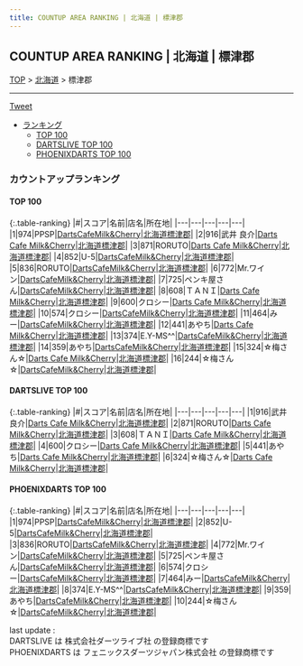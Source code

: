 ```yaml
---
title: COUNTUP AREA RANKING | 北海道 | 標津郡
---
```

## COUNTUP AREA RANKING | 北海道 | 標津郡

[TOP](/darts/rank/) > [北海道](/darts/rank/北海道/) > 標津郡

___

<a href="https://twitter.com/share?ref_src=twsrc%5Etfw" data-text="COUNTUP AREA RANKING | 北海道標津郡" class="twitter-share-button" data-hashtags="DARTSLIVE,PHOENIXDARTS,darts,ダーツ" data-show-count="false">Tweet</a>

* [ランキング](#カウントアップランキング)
    * [TOP 100](#top-100)
    * [DARTSLIVE TOP 100](#dartslive-top-100)
    * [PHOENIXDARTS TOP 100](#phoenixdarts-top-100)

### カウントアップランキング

#### TOP 100



{:.table-ranking}
|#|スコア|名前|店名|所在地|
|---|---|---|---|---|
|1|974|<span class="rank-name-pd">PPSP</span>|<a href="https://vs.phoenixdarts.com/jp/shop/shopDetailInfo/s_10620?s_seq=10620">DartsCafeMilk&Cherry</a>|<a href="/darts/rank/北海道/標津郡">北海道標津郡</a>|
|2|916|<span class="rank-name-dl">武井 良介</span>|<a href="https://search.dartslive.com/jp/shop/74f2def39f5bf727b21333aee1bd51e4">Darts Cafe Milk&Cherry</a>|<a href="/darts/rank/北海道/標津郡">北海道標津郡</a>|
|3|871|<span class="rank-name-dl">RORUTO</span>|<a href="https://search.dartslive.com/jp/shop/74f2def39f5bf727b21333aee1bd51e4">Darts Cafe Milk&Cherry</a>|<a href="/darts/rank/北海道/標津郡">北海道標津郡</a>|
|4|852|<span class="rank-name-pd">U-5</span>|<a href="https://vs.phoenixdarts.com/jp/shop/shopDetailInfo/s_10620?s_seq=10620">DartsCafeMilk&Cherry</a>|<a href="/darts/rank/北海道/標津郡">北海道標津郡</a>|
|5|836|<span class="rank-name-pd">RORUTO</span>|<a href="https://vs.phoenixdarts.com/jp/shop/shopDetailInfo/s_10620?s_seq=10620">DartsCafeMilk&Cherry</a>|<a href="/darts/rank/北海道/標津郡">北海道標津郡</a>|
|6|772|<span class="rank-name-pd">Mr.ワイン</span>|<a href="https://vs.phoenixdarts.com/jp/shop/shopDetailInfo/s_10620?s_seq=10620">DartsCafeMilk&Cherry</a>|<a href="/darts/rank/北海道/標津郡">北海道標津郡</a>|
|7|725|<span class="rank-name-pd">ペンキ屋さん</span>|<a href="https://vs.phoenixdarts.com/jp/shop/shopDetailInfo/s_10620?s_seq=10620">DartsCafeMilk&Cherry</a>|<a href="/darts/rank/北海道/標津郡">北海道標津郡</a>|
|8|608|<span class="rank-name-dl">ＴＡＮＩ</span>|<a href="https://search.dartslive.com/jp/shop/74f2def39f5bf727b21333aee1bd51e4">Darts Cafe Milk&Cherry</a>|<a href="/darts/rank/北海道/標津郡">北海道標津郡</a>|
|9|600|<span class="rank-name-dl">クロシー</span>|<a href="https://search.dartslive.com/jp/shop/74f2def39f5bf727b21333aee1bd51e4">Darts Cafe Milk&Cherry</a>|<a href="/darts/rank/北海道/標津郡">北海道標津郡</a>|
|10|574|<span class="rank-name-pd">クロシー</span>|<a href="https://vs.phoenixdarts.com/jp/shop/shopDetailInfo/s_10620?s_seq=10620">DartsCafeMilk&Cherry</a>|<a href="/darts/rank/北海道/標津郡">北海道標津郡</a>|
|11|464|<span class="rank-name-pd">みー</span>|<a href="https://vs.phoenixdarts.com/jp/shop/shopDetailInfo/s_10620?s_seq=10620">DartsCafeMilk&Cherry</a>|<a href="/darts/rank/北海道/標津郡">北海道標津郡</a>|
|12|441|<span class="rank-name-dl">あやち</span>|<a href="https://search.dartslive.com/jp/shop/74f2def39f5bf727b21333aee1bd51e4">Darts Cafe Milk&Cherry</a>|<a href="/darts/rank/北海道/標津郡">北海道標津郡</a>|
|13|374|<span class="rank-name-pd">E.Y-MS^^</span>|<a href="https://vs.phoenixdarts.com/jp/shop/shopDetailInfo/s_10620?s_seq=10620">DartsCafeMilk&Cherry</a>|<a href="/darts/rank/北海道/標津郡">北海道標津郡</a>|
|14|359|<span class="rank-name-pd">あやち</span>|<a href="https://vs.phoenixdarts.com/jp/shop/shopDetailInfo/s_10620?s_seq=10620">DartsCafeMilk&Cherry</a>|<a href="/darts/rank/北海道/標津郡">北海道標津郡</a>|
|15|324|<span class="rank-name-dl">☆梅さん☆</span>|<a href="https://search.dartslive.com/jp/shop/74f2def39f5bf727b21333aee1bd51e4">Darts Cafe Milk&Cherry</a>|<a href="/darts/rank/北海道/標津郡">北海道標津郡</a>|
|16|244|<span class="rank-name-pd">☆梅さん☆</span>|<a href="https://vs.phoenixdarts.com/jp/shop/shopDetailInfo/s_10620?s_seq=10620">DartsCafeMilk&Cherry</a>|<a href="/darts/rank/北海道/標津郡">北海道標津郡</a>|


#### DARTSLIVE TOP 100



{:.table-ranking}
|#|スコア|名前|店名|所在地|
|---|---|---|---|---|
|1|916|<span class="rank-name-dl">武井 良介</span>|<a href="https://search.dartslive.com/jp/shop/74f2def39f5bf727b21333aee1bd51e4">Darts Cafe Milk&Cherry</a>|<a href="/darts/rank/北海道/標津郡">北海道標津郡</a>|
|2|871|<span class="rank-name-dl">RORUTO</span>|<a href="https://search.dartslive.com/jp/shop/74f2def39f5bf727b21333aee1bd51e4">Darts Cafe Milk&Cherry</a>|<a href="/darts/rank/北海道/標津郡">北海道標津郡</a>|
|3|608|<span class="rank-name-dl">ＴＡＮＩ</span>|<a href="https://search.dartslive.com/jp/shop/74f2def39f5bf727b21333aee1bd51e4">Darts Cafe Milk&Cherry</a>|<a href="/darts/rank/北海道/標津郡">北海道標津郡</a>|
|4|600|<span class="rank-name-dl">クロシー</span>|<a href="https://search.dartslive.com/jp/shop/74f2def39f5bf727b21333aee1bd51e4">Darts Cafe Milk&Cherry</a>|<a href="/darts/rank/北海道/標津郡">北海道標津郡</a>|
|5|441|<span class="rank-name-dl">あやち</span>|<a href="https://search.dartslive.com/jp/shop/74f2def39f5bf727b21333aee1bd51e4">Darts Cafe Milk&Cherry</a>|<a href="/darts/rank/北海道/標津郡">北海道標津郡</a>|
|6|324|<span class="rank-name-dl">☆梅さん☆</span>|<a href="https://search.dartslive.com/jp/shop/74f2def39f5bf727b21333aee1bd51e4">Darts Cafe Milk&Cherry</a>|<a href="/darts/rank/北海道/標津郡">北海道標津郡</a>|


#### PHOENIXDARTS TOP 100



{:.table-ranking}
|#|スコア|名前|店名|所在地|
|---|---|---|---|---|
|1|974|<span class="rank-name-pd">PPSP</span>|<a href="https://vs.phoenixdarts.com/jp/shop/shopDetailInfo/s_10620?s_seq=10620">DartsCafeMilk&Cherry</a>|<a href="/darts/rank/北海道/標津郡">北海道標津郡</a>|
|2|852|<span class="rank-name-pd">U-5</span>|<a href="https://vs.phoenixdarts.com/jp/shop/shopDetailInfo/s_10620?s_seq=10620">DartsCafeMilk&Cherry</a>|<a href="/darts/rank/北海道/標津郡">北海道標津郡</a>|
|3|836|<span class="rank-name-pd">RORUTO</span>|<a href="https://vs.phoenixdarts.com/jp/shop/shopDetailInfo/s_10620?s_seq=10620">DartsCafeMilk&Cherry</a>|<a href="/darts/rank/北海道/標津郡">北海道標津郡</a>|
|4|772|<span class="rank-name-pd">Mr.ワイン</span>|<a href="https://vs.phoenixdarts.com/jp/shop/shopDetailInfo/s_10620?s_seq=10620">DartsCafeMilk&Cherry</a>|<a href="/darts/rank/北海道/標津郡">北海道標津郡</a>|
|5|725|<span class="rank-name-pd">ペンキ屋さん</span>|<a href="https://vs.phoenixdarts.com/jp/shop/shopDetailInfo/s_10620?s_seq=10620">DartsCafeMilk&Cherry</a>|<a href="/darts/rank/北海道/標津郡">北海道標津郡</a>|
|6|574|<span class="rank-name-pd">クロシー</span>|<a href="https://vs.phoenixdarts.com/jp/shop/shopDetailInfo/s_10620?s_seq=10620">DartsCafeMilk&Cherry</a>|<a href="/darts/rank/北海道/標津郡">北海道標津郡</a>|
|7|464|<span class="rank-name-pd">みー</span>|<a href="https://vs.phoenixdarts.com/jp/shop/shopDetailInfo/s_10620?s_seq=10620">DartsCafeMilk&Cherry</a>|<a href="/darts/rank/北海道/標津郡">北海道標津郡</a>|
|8|374|<span class="rank-name-pd">E.Y-MS^^</span>|<a href="https://vs.phoenixdarts.com/jp/shop/shopDetailInfo/s_10620?s_seq=10620">DartsCafeMilk&Cherry</a>|<a href="/darts/rank/北海道/標津郡">北海道標津郡</a>|
|9|359|<span class="rank-name-pd">あやち</span>|<a href="https://vs.phoenixdarts.com/jp/shop/shopDetailInfo/s_10620?s_seq=10620">DartsCafeMilk&Cherry</a>|<a href="/darts/rank/北海道/標津郡">北海道標津郡</a>|
|10|244|<span class="rank-name-pd">☆梅さん☆</span>|<a href="https://vs.phoenixdarts.com/jp/shop/shopDetailInfo/s_10620?s_seq=10620">DartsCafeMilk&Cherry</a>|<a href="/darts/rank/北海道/標津郡">北海道標津郡</a>|


<div class="footer border-top border-gray-light mt-5 pt-3 text-right text-gray">
    last update : <span style="font-weight: italic" id="foot_last_modified"></span><br />
    DARTSLIVE は 株式会社ダーツライブ社 の登録商標です<br />
    PHOENIXDARTS は フェニックスダーツジャパン株式会社 の登録商標です<br />
</div>

<script src="https://cdnjs.cloudflare.com/ajax/libs/jquery.tablesorter/2.31.3/js/jquery.tablesorter.min.js" integrity="sha512-qzgd5cYSZcosqpzpn7zF2ZId8f/8CHmFKZ8j7mU4OUXTNRd5g+ZHBPsgKEwoqxCtdQvExE5LprwwPAgoicguNg==" crossorigin="anonymous" referrerpolicy="no-referrer"></script>
<link rel="stylesheet" href="https://cdnjs.cloudflare.com/ajax/libs/jquery.tablesorter/2.31.3/css/theme.default.min.css" integrity="sha512-wghhOJkjQX0Lh3NSWvNKeZ0ZpNn+SPVXX1Qyc9OCaogADktxrBiBdKGDoqVUOyhStvMBmJQ8ZdMHiR3wuEq8+w==" crossorigin="anonymous" referrerpolicy="no-referrer" />
<script>
$(function() {
    $(".table-ranking").tablesorter({sortList:[[0, 0]]});
    $("#foot_last_modified").text(formatDate(new Date(document.lastModified), 'yyyy-MM-dd HH:mm:ss'));
});
</script>

<script async src="https://platform.twitter.com/widgets.js" charset="utf-8"></script>